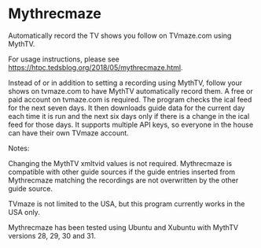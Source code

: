 # Mythrecmaze 

Automatically record the TV shows you follow on TVmaze.com using MythTV.

For usage instructions, please see https://htpc.tedsblog.org/2018/05/mythrecmaze.html.

Instead of or in addition to setting a recording using MythTV, follow your shows on tvmaze.com to have MythTV automatically record them.  A free or paid account on tvmaze.com is required.  The program checks the ical feed for the next seven days.  It then downloads guide data for the current day each time it is run and the next six days only if there is a change in the ical feed for those days.  It supports multiple API keys, so everyone in the house can have their own TVmaze account.

Notes:

Changing the MythTV xmltvid values is not required.  Mythrecmaze is compatible with other guide sources if the guide entries inserted from Mythrecmaze matching the recordings are not overwritten by the other guide source.

TVmaze is not limited to the USA, but this program currently works in the USA only.

Mythrecmaze has been tested using Ubuntu and Xubuntu with MythTV versions 28, 29, 30 and 31.
